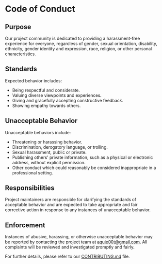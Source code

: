 # Code of Conduct

## Purpose

Our project community is dedicated to providing a harassment-free experience for everyone, regardless of gender, sexual orientation, disability, ethnicity, gender identity and expression, race, religion, or other personal characteristics.

## Standards

Expected behavior includes:

- Being respectful and considerate.
- Valuing diverse viewpoints and experiences.
- Giving and gracefully accepting constructive feedback.
- Showing empathy towards others.

## Unacceptable Behavior

Unacceptable behaviors include:

- Threatening or harassing behavior.
- Discrimination, derogatory language, or trolling.
- Sexual harassment, public or private.
- Publishing others' private information, such as a physical or electronic address, without explicit permission.
- Other conduct which could reasonably be considered inappropriate in a professional setting.

## Responsibilities

Project maintainers are responsible for clarifying the standards of acceptable behavior and are expected to take appropriate and fair corrective action in response to any instances of unacceptable behavior.

## Enforcement

Instances of abusive, harassing, or otherwise unacceptable behavior may be reported by contacting the project team at [aquie00t@gmail.com](mailto:aquie00t@gmail.com). All complaints will be reviewed and investigated promptly and fairly.

For further details, please refer to our [CONTRIBUTING.md](CONTRIBUTING.md) file.
